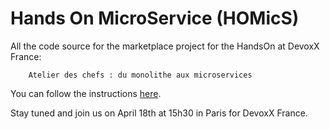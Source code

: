 # Hands On MicroService (HOMicS)  

All the code source for the marketplace project for the HandsOn at DevoxX France:

        Atelier des chefs : du monolithe aux microservices
        
You can follow the instructions [here](https://homics.github.io/instructions/).

Stay tuned and join us on April 18th at 15h30 in Paris for DevoxX France.
